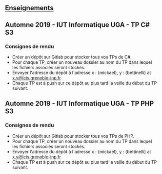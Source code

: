 ## [Enseignements](enseignement.md)

## Automne 2019 - IUT Informatique UGA - TP C# S3

### Consignes de rendu

+   Créer un dépôt sur Gitlab pour stocker tous vos TPs de C#.
+   Pour chaque TP, créer un nouveau dossier au nom du TP dans lequel les fichiers associés seront stockés.
+   Envoyer l'adresse du dépôt à l'adresse x : {mickael}, y : {bettinelli} at x.y@lcis.grenoble-inp.fr
+   Chaque TP est à push sur ce dépôt au plus tard la veille du début du TP suivant.


## Automne 2019 - IUT Informatique UGA - TP PHP S3

### Consignes de rendu

+   Créer un dépôt sur Gitlab pour stocker tous vos TPs de PHP.
+   Pour chaque TP, créer un nouveau dossier au nom du TP dans lequel les fichiers associés seront stockés.
+   Envoyer l'adresse du dépôt à l'adresse x : {mickael}, y : {bettinelli} at x.y@lcis.grenoble-inp.fr
+   Chaque TP est à push sur ce dépôt au plus tard la veille du début du TP suivant.